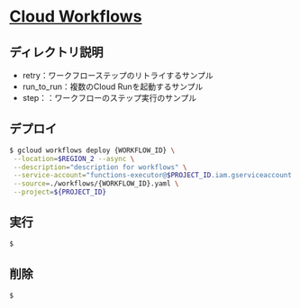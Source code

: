 # [Cloud Workflows](https://cloud.google.com/workflows/?hl=ja)

## ディレクトリ説明
* retry：ワークフローステップのリトライするサンプル
* run_to_run：複数のCloud Runを起動するサンプル
*  step：：ワークフローのステップ実行のサンプル

## デプロイ
```sh
$ gcloud workflows deploy {WORKFLOW_ID} \
 --location=$REGION_2 --async \
 --description="description for workflows" \
 --service-account="functions-executor@$PROJECT_ID.iam.gserviceaccount.com" \
 --source=./workflows/{WORKFLOW_ID}.yaml \
 --project=${PROJECT_ID}
```

## 実行
```sh
$ 
```
## 削除
```sh
$ 
```
